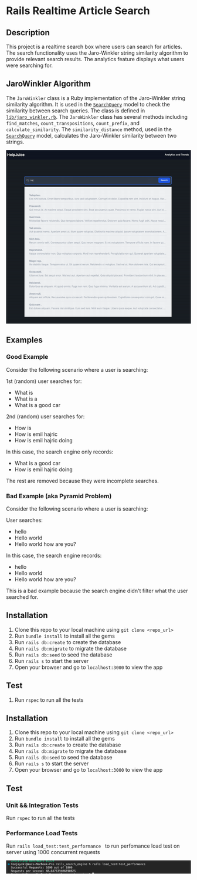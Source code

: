 # Rails Realtime Article Search
## Description
This project is a realtime search box where users can search for articles. The search functionality uses the Jaro-Winkler string similarity algorithm to provide relevant search results. The analytics feature displays what users were searching for.
## JaroWinkler Algorithm

The `JaroWinkler` class is a Ruby implementation of the Jaro-Winkler string similarity algorithm. It is used in the [`SearchQuery`](app/models/search_query.rb) model to check the similarity between search queries. The class is defined in [`lib/jaro_winkler.rb`](lib/jaro_winkler.rb).
The `JaroWinkler` class has several methods including `find_matches`, `count_transpositions`, `count_prefix`, and `calculate_similarity`. The `similarity_distance` method, used in the [`SearchQuery`](app/models/search_query.rb) model, calculates the Jaro-Winkler similarity between two strings.


![Alt text](sample.gif)
## Examples

### Good Example

Consider the following scenario where a user is searching:

1st (random) user searches for:
- What is
- What is a
- What is a good car

2nd (random) user searches for:
- How is
- How is emil hajric
- How is emil hajric doing

In this case, the search engine only records:
- What is a good car
- How is emil hajric doing

The rest are removed because they were incomplete searches.

### Bad Example (aka Pyramid Problem)

Consider the following scenario where a user is searching:

User searches:
- hello
- Hello world
- Hello world how are you?

In this case, the search engine records:
- hello
- Hello world
- Hello world how are you?

This is a bad example because the search engine didn't filter what the user searched for.
## Installation

1. Clone this repo to your local machine using `git clone <repo_url>`
2. Run `bundle install` to install all the gems
3. Run `rails db:create` to create the database
4. Run `rails db:migrate` to migrate the database
5. Run `rails db:seed` to seed the database
6. Run `rails s` to start the server
7. Open your browser and go to `localhost:3000` to view the app

## Test

1. Run `rspec` to run all the tests


## Installation
1. Clone this repo to your local machine using `git clone <repo_url>`
2. Run `bundle install` to install all the gems
3. Run `rails db:create` to create the database
4. Run `rails db:migrate` to migrate the database
5. Run `rails db:seed` to seed the database
6. Run `rails s` to start the server
7. Open your browser and go to `localhost:3000` to view the app

## Test
### Unit && Integration Tests
Run `rspec` to run all the tests

### Performance Load Tests
Run `rails load_test:test_performance ` to run perfomance load test on server using 1000 concurrent requests

![Alt text](loadtest.png)
